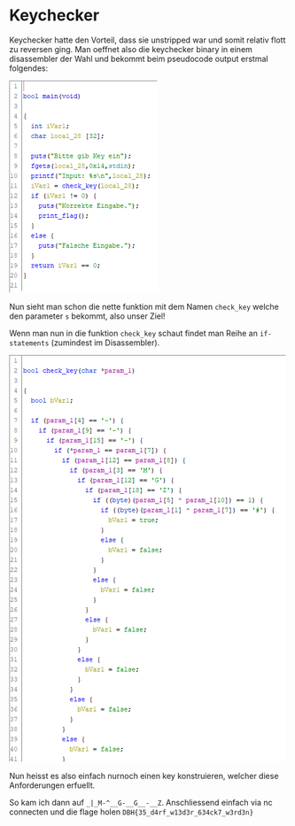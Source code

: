 # Keychecker

Keychecker hatte den Vorteil, dass sie unstripped war und somit relativ flott zu reversen ging.
Man oeffnet also die keychecker binary in einem disassembler der Wahl und bekommt beim pseudocode output erstmal folgendes:

![](./keychecker/keychecker1.png)

Nun sieht man schon die nette funktion mit dem Namen `check_key` welche den parameter `s` bekommt, also unser Ziel!

Wenn man nun in die funktion `check_key` schaut findet man Reihe an `if-statements` (zumindest im Disassembler).

![](./keychecker/keychecker2.png)

Nun heisst es also einfach nurnoch einen key konstruieren, welcher diese Anforderungen erfuellt.

So kam ich dann auf `_|_M-^__G-__G__-__Z`.
Anschliessend einfach via nc connecten und die flage holen `DBH{35_d4rf_w13d3r_634ck7_w3rd3n}`

